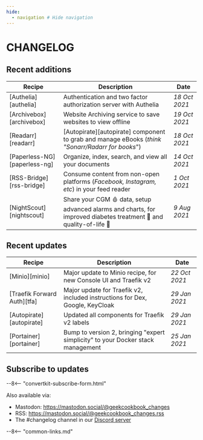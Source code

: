 ```yaml
---
hide:
  - navigation # Hide navigation
---
```

# CHANGELOG

## Recent additions

Recipe                   | Description                                                                                                      | Date
-------------------------|------------------------------------------------------------------------------------------------------------------|--------------
[Authelia][authelia] | Authentication and two factor authorization server with Authelia      | _18 Oct 2021_
[Archivebox][archivebox] | Website Archiving service to save websites to view offline      | _19 Oct 2021_
[Readarr][readarr] | [Autopirate][autopirate] component to grab and manage eBooks (*think "Sonarr/Radarr for books*")                     | _18 Oct 2021_
[Paperless-NG][paperless-ng] | Organize, index, search, and view all your documents                         | _14 Oct 2021_
[RSS-Bridge][rss-bridge] | Consume content from non-open platforms (*Facebook, Instagram, etc*) in your feed reader                         | _1 Oct 2021_
[NightScout][nightscout] | Share your CGM :drop_of_blood: data, setup advanced alarms and charts, for improved diabetes treatment :syringe: and quality-of-life :runner:      | _9 Aug 2021_

## Recent updates

Recipe                      | Description                                                                     | Date
----------------------------|---------------------------------------------------------------------------------|--------------
[Minio][minio] | Major update to Minio recipe, for new Console UI and Traefik v2      | _22 Oct 2021_
[Traefik Forward Auth][tfa] | Major update for Traefik v2, included instructions for Dex, Google, KeyCloak    | _29 Jan 2021_
[Autopirate][autopirate]    | Updated all components for Traefik v2 labels                                    | _29 Jan 2021_
[Portainer][portainer]      | Bump to version 2, bringing "expert simplicity" to your Docker stack management | _25 Jan 2021_

## Subscribe to updates

--8<-- "convertkit-subscribe-form.html"

Also available via:

* Mastodon: <https://mastodon.social/@geekcookbook_changes>
* RSS: <https://mastodon.social/@geekcookbook_changes.rss>
* The #changelog channel in our [Discord server](http://chat.funkypenguin.co.nz)

--8<-- "common-links.md"
